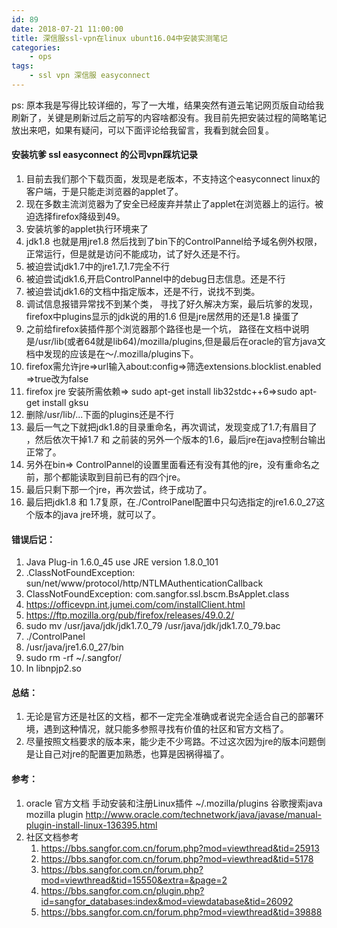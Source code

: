 ```yaml
---
id: 89
date: 2018-07-21 11:00:00
title: 深信服ssl-vpn在linux ubunt16.04中安装实测笔记
categories:
    - ops
tags:
    - ssl vpn 深信服 easyconnect
---
```


ps: 原本我是写得比较详细的，写了一大堆，结果突然有道云笔记网页版自动给我刷新了，关键是刷新过后之前写的内容啥都没有。我目前先把安装过程的简略笔记放出来吧，如果有疑问，可以下面评论给我留言，我看到就会回复。

#### 安装坑爹 ssl easyconnect 的公司vpn踩坑记录

1. 目前去我们那个下载页面，发现是老版本，不支持这个easyconnect linux的客户端，于是只能走浏览器的applet了。
2. 现在多数主流浏览器为了安全已经废弃并禁止了applet在浏览器上的运行。被迫选择firefox降级到49。
3. 安装坑爹的applet执行环境来了
4. jdk1.8 也就是用jre1.8 然后找到了bin下的ControlPannel给予域名例外权限，正常运行，但是就是访问不能成功，试了好久还是不行。
5. 被迫尝试jdk1.7中的jre1.7,1.7完全不行
6. 被迫尝试jdk1.6,开启ControlPannel中的debug日志信息。还是不行
7. 被迫尝试jdk1.6的文档中指定版本，还是不行，说找不到类。
8. 调试信息报错异常找不到某个类， 寻找了好久解决方案，最后坑爹的发现，firefox中plugins显示的jdk说的用的1.6 但是jre居然用的还是1.8 操蛋了 
9. 之前给firefox装插件那个浏览器那个路径也是一个坑， 路径在文档中说明是/usr/lib(或者64就是lib64)/mozilla/plugins,但是最后在oracle的官方java文档中发现的应该是在～/.mozilla/plugins下。
10. firefox需允许jre=>url输入about:config=>筛选extensions.blocklist.enabled =>true改为false
11. firefox jre 安装所需依赖=> sudo apt-get install lib32stdc++6=>sudo apt-get install gksu
10. 删除/usr/lib/...下面的plugins还是不行 
11. 最后一气之下就把jdk1.8的目录重命名，再次调试，发现变成了1.7;有眉目了 ，然后依次干掉1.7 和 之前装的另外一个版本的1.6，最后jre在java控制台输出正常了。
12. 另外在bin=> ControlPannel的设置里面看还有没有其他的jre，没有重命名之前，那个都能读取到目前已有的四个jre。
13. 最后只剩下那一个jre，再次尝试，终于成功了。
14. 最后把jdk1.8 和 1.7复原，在./ControlPanel配置中只勾选指定的jre1.6.0_27这个版本的java jre环境，就可以了。

#### 错误后记：

1. Java Plug-in 1.6.0_45 use JRE version 1.8.0_101
2. .ClassNotFoundException: sun/net/www/protocol/http/NTLMAuthenticationCallback
3. ClassNotFoundException: com.sangfor.ssl.bscm.BsApplet.class
4. https://officevpn.int.jumei.com/com/installClient.html
5. https://ftp.mozilla.org/pub/firefox/releases/49.0.2/
6. sudo mv /usr/java/jdk/jdk1.7.0_79 /usr/java/jdk/jdk1.7.0_79.bac
7. ./ControlPanel
8. /usr/java/jre1.6.0_27/bin
9. sudo rm -rf ~/.sangfor/ 
10. ln libnpjp2.so

#### 总结：

1. 无论是官方还是社区的文档，都不一定完全准确或者说完全适合自己的部署环境，遇到这种情况，就只能多参照寻找有价值的社区和官方文档了。
2. 尽量按照文档要求的版本来，能少走不少弯路。不过这次因为jre的版本问题倒是让自己对jre的配置更加熟悉，也算是因祸得福了。

#### 参考：
1. oracle 官方文档 手动安装和注册Linux插件 ~/.mozilla/plugins 谷歌搜索java mozilla plugin
http://www.oracle.com/technetwork/java/javase/manual-plugin-install-linux-136395.html
2. 社区文档参考
    1. https://bbs.sangfor.com.cn/forum.php?mod=viewthread&tid=25913
    2. https://bbs.sangfor.com.cn/forum.php?mod=viewthread&tid=5178
    3. https://bbs.sangfor.com.cn/forum.php?mod=viewthread&tid=15550&extra=&page=2
    4. https://bbs.sangfor.com.cn/plugin.php?id=sangfor_databases:index&mod=viewdatabase&tid=26092
    5. https://bbs.sangfor.com.cn/forum.php?mod=viewthread&tid=39888
